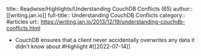 title:: Readwise/Highlights/Understanding CouchDB Conflicts (65)
author:: [[writing.jan.io]]
full-title:: Understanding CouchDB Conflicts
category:: #articles
url:: https://writing.jan.io/2013/12/19/understanding-couchdb-conflicts.html

- CouchDB ensures that a client never accidentally overwrites any data it didn’t know about #Highlight #[[2022-07-14]]
